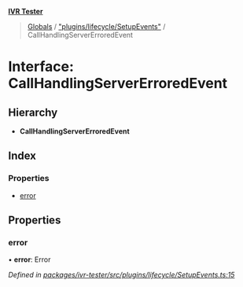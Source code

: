 **[IVR Tester](../README.md)**

> [Globals](../README.md) / ["plugins/lifecycle/SetupEvents"](../modules/_plugins_lifecycle_setupevents_.md) / CallHandlingServerErroredEvent

# Interface: CallHandlingServerErroredEvent

## Hierarchy

* **CallHandlingServerErroredEvent**

## Index

### Properties

* [error](_plugins_lifecycle_setupevents_.callhandlingservererroredevent.md#error)

## Properties

### error

•  **error**: Error

*Defined in [packages/ivr-tester/src/plugins/lifecycle/SetupEvents.ts:15](https://github.com/SketchingDev/ivr-tester/blob/f08915c/packages/ivr-tester/src/plugins/lifecycle/SetupEvents.ts#L15)*
